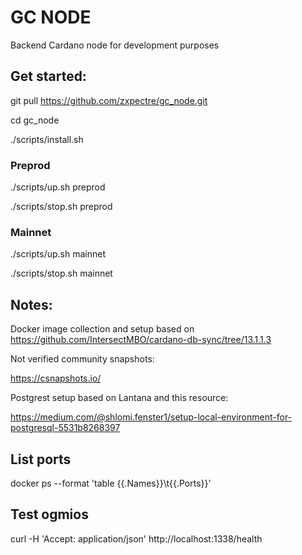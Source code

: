 # GC NODE
Backend Cardano node for development purposes

## Get started:

git pull https://github.com/zxpectre/gc_node.git

cd gc_node

./scripts/install.sh

### Preprod

./scripts/up.sh preprod

./scripts/stop.sh preprod

### Mainnet

./scripts/up.sh mainnet

./scripts/stop.sh mainnet


## Notes:

Docker image collection and setup based on https://github.com/IntersectMBO/cardano-db-sync/tree/13.1.1.3


Not verified community snapshots: 

https://csnapshots.io/


Postgrest setup based on Lantana and this resource:

https://medium.com/@shlomi.fenster1/setup-local-environment-for-postgresql-5531b8268397


## List ports
docker ps --format 'table {{.Names}}\t{{.Ports}}'

## Test ogmios
curl -H 'Accept: application/json' http://localhost:1338/health

